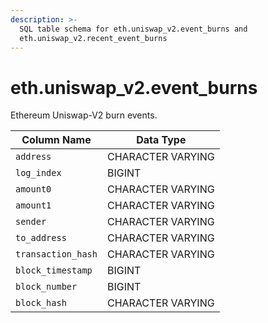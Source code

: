 ```yaml
---
description: >-
  SQL table schema for eth.uniswap_v2.event_burns and
  eth.uniswap_v2.recent_event_burns
---
```


# eth.uniswap\_v2.event\_burns

Ethereum Uniswap-V2 burn events.

| Column Name        | Data Type         |
| ------------------ | ----------------- |
| `address`          | CHARACTER VARYING |
| `log_index`        | BIGINT            |
| `amount0`          | CHARACTER VARYING |
| `amount1`          | CHARACTER VARYING |
| `sender`           | CHARACTER VARYING |
| `to_address`       | CHARACTER VARYING |
| `transaction_hash` | CHARACTER VARYING |
| `block_timestamp`  | BIGINT            |
| `block_number`     | BIGINT            |
| `block_hash`       | CHARACTER VARYING |
